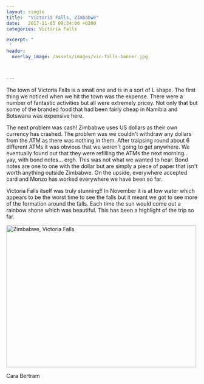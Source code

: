 ```yaml
---
layout: single
title:  "Victoria Falls, Zimbabwe"
date:   2017-11-05 09:34:00 +0200
categories: Victoria Falls

excerpt: "
 "
header:
  overlay_image: /assets/images/vic-falls-banner.jpg



---
```

The town of Victoria Falls is a small one and is in a sort of L shape. The first thing we noticed when we hit the town was the expense. There were a number of fantastic activities but all were extremely pricey. Not only that but some of the branded food that had been fairly cheap in Namibia and Botswana was expensive here.

The next problem was cash! Zimbabwe uses US dollars as their own currency has crashed. The problem was we couldn't withdraw any dollars from the ATM as there was nothing in them. After traipsing round about 6 different ATMs it was obvious that we weren't going to get anywhere. We eventually found out that they were refilling the ATMs the next morning... yay, with bond notes... ergh. This was not what we wanted to hear. Bond notes are one to one with the dollar but are simply a piece of paper that isn't worth anything outside Zimbabwe. On the upside, everywhere accepted card and Monzo has worked everywhere we have been so far.

Victoria Falls itself was truly stunning!!  In November it is at low water which appears to be the worst time to see the falls but it meant we got to see more of the formation around the falls. Each time the sun would come out a rainbow shone which was beautiful. This has been a highlight of the trip so far.

<a data-flickr-embed="true"  href="https://www.flickr.com/photos/141696511@N06/albums/72157667336988629" title="Zimbabwe, Victoria Falls"><img src="https://farm5.staticflickr.com/4529/24128785267_b1c3486eea.jpg" width="500" height="375" alt="Zimbabwe, Victoria Falls"></a><script async src="//embedr.flickr.com/assets/client-code.js" charset="utf-8"></script>

Cara Bertram
